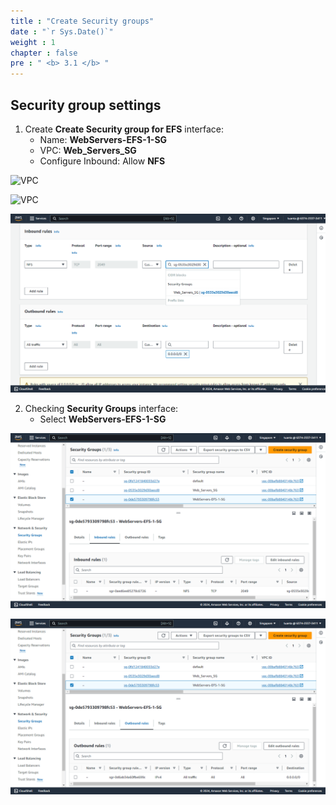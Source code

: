 ```yaml
---
title : "Create Security groups"
date : "`r Sys.Date()`"
weight : 1
chapter : false
pre : " <b> 3.1 </b> "
---
```

## Security group settings

1. Create **Create Security group for EFS** interface:
   - Name:	**WebServers-EFS-1-SG**
   - VPC:	**Web_Servers_SG**
   - Configure Inbound:  Allow **NFS**

![VPC](../images/3-configureefs/311.png?featherlight=false&width=90pc)
   
![VPC](../images/3-configureefs/312.png?featherlight=false&width=90pc)

![VPC](/images/3-configureefs/313.png?featherlight=false&width=90pc)

2. Checking **Security Groups** interface:
   - Select **WebServers-EFS-1-SG**

![VPC](/images/3-configureefs/314.png?featherlight=false&width=90pc)

![VPC](/images/3-configureefs/315.png?featherlight=false&width=90pc)
   

